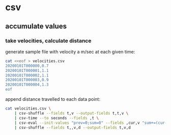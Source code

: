 # csv

## accumulate values

### take velocities, calculate distance

generate sample file with velocity a m/sec at each given time:

```bash
cat <<eof > velocities.csv
20200101T000000,0.7
20200101T000001,1.1
20200101T000002,1.1
20200101T000003,0.9
20200101T000004,1.3
eof 

```

append distance travelled to each data point:

```bash
cat velocities.csv \
    | csv-shuffle --fields t,v --output-fields t,t,v \
    | csv-time --to seconds --fields ,t \
    | csv-eval --init-values "prev=0;sum=0" --fields ,cur,v "sum+=(cur-prev)*(prev>0)*v;prev=cur" \
    | csv-shuffle --fields t,,v,d --output-fields t,v,d
```
